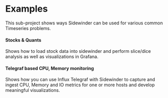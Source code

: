 # Examples

This sub-project shows ways Sidewinder can be used for various common Timeseries problems.

#### Stocks & Quants
Shows how to load stock data into sidewinder and perform slice/dice analysis as well as visualizations in Grafana.

#### Telegraf based CPU, Memory monitoring
Shows how you can use Influx Telegraf with Sidewinder to capture and ingest CPU, Memory and IO metrics for one or more hosts
and develop meaningful visualizations. 